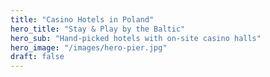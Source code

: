 ```yaml
---
title: "Casino Hotels in Poland"
hero_title: "Stay & Play by the Baltic"
hero_sub: "Hand-picked hotels with on-site casino halls"
hero_image: "/images/hero-pier.jpg"
draft: false
---
```

